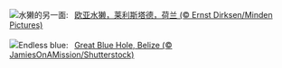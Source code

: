 ![](https://www.bing.com/th?id=OHR.IceHoleOtter_ZH-CN0106321041_UHD.jpg&w=1000)水獭的另一面:&nbsp;&ensp;[欧亚水獭，莱利斯塔德，荷兰 (© Ernst Dirksen/Minden Pictures)](https://www.bing.com/th?id=OHR.IceHoleOtter_ZH-CN0106321041_UHD.jpg)
<br><br/>
![](https://www.bing.com/th?id=OHR.BlueBelize_EN-US7787222240_UHD.jpg&w=1000)Endless blue:&nbsp;&ensp;[Great Blue Hole, Belize (© JamiesOnAMission/Shutterstock)](https://www.bing.com/th?id=OHR.BlueBelize_EN-US7787222240_UHD.jpg)
<br><br/>
